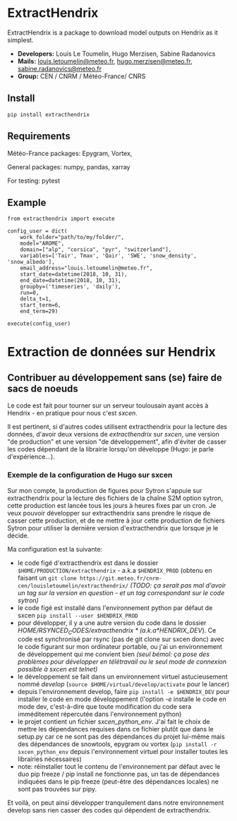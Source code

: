 # ExtractHendrix

ExtractHendrix is a package to download model outputs on Hendrix as it simplest.

- **Developers:** Louis Le Toumelin, Hugo Merzisen, Sabine Radanovics
- **Mails:** louis.letoumelin@meteo.fr, hugo.merzisen@meteo.fr, sabine.radanovics@meteo.fr
- **Group:** CEN / CNRM / Météo-France/ CNRS



Install
----------------------

    pip install extracthendrix


Requirements
----------------------
Météo-France packages: Epygram, Vortex,

General packages: numpy, pandas, xarray

For testing: pytest


Example
----------------------


    from extracthendrix import execute

    config_user = dict(
        work_folder="path/to/my/folder/",
        model="AROME",
        domain=["alp", "corsica", "pyr", "switzerland"],
        variables=['Tair', Tmax', 'Qair', 'SWE', 'snow_density', 'snow_albedo'],
        email_address="louis.letoumelin@meteo.fr",
        start_date=datetime(2018, 10, 31),
        end_date=datetime(2018, 10, 31),
        groupby=('timeseries', 'daily'),
        run=0,
        delta_t=1,
        start_term=6,
        end_term=29)

    execute(config_user)

# Extraction de données sur Hendrix


## Contribuer au développement sans (se) faire de sacs de noeuds

Le code est fait pour tourner sur un serveur toulousain ayant accès à Hendrix - en pratique pour nous c'est *sxcen*.

Il est pertinent, si d'autres codes utilisent extracthendrix pour la lecture des données, d'avoir deux versions de *extracthendrix* sur *sxcen*, une version "de production" et une version "de développement", afin d'éviter de casser les codes dépendant de la librairie lorsqu'on développe (Hugo: je parle d'expérience...).

### Exemple de la configuration de Hugo sur sxcen

Sur mon compte, la production de figures pour Sytron s'appuie sur extracthendrix pour la lecture des fichiers de la chaîne S2M option sytron, cette production est lancée tous les jours à heures fixes par un cron. Je veux pouvoir développer sur extracthendrix sans prendre le risque de casser cette production, et de ne mettre à jour cette production de fichiers Sytron pour utiliser la dernière version d'extracthendrix que lorsque je le décide.

Ma configuration est la suivante:
- le code figé d'extracthendrix est dans le dossier `$HOME/PRODUCTION/extracthendrix` - a.k.a `$HENDRIX_PROD` (obtenu en faisant un `git clone https://git.meteo.fr/cnrm-cen/louisletoumelin/extracthendrix/` *(TODO: ça serait pas mal d'avoir un tag sur la version en question - et un tag correspondant sur le code sytron)*
- le code figé est installé dans l'environnement python par défaut de sxcen `pip install --user $HENDRIX_PROD`
- pour développer, il y a une autre version du code dans le dossier *$HOME/RSYNCED_CODES/extracthendrix* (a.k.a *$HENDRIX_DEV*). Ce code est synchronisé par rsync (pas de git clone sur sxcen donc) avec le code figurant sur mon ordinateur portable, ou j'ai un environnement de développement qui me convient bien *(seul bémol: ça pose des problèmes pour développer en télétravail ou le seul mode de connexion possible à sxcen est telnet)*
- le développement se fait dans un environnement virtuel astucieusement nommé *develop* (`source $HOME/virtual/develop/activate` pour le lancer)
- depuis l\'environnement develop, faire `pip install -e $HENDRIX_DEV` pour installer le code en mode développement (l'option *-e* installe le code en mode dev, c'est-à-dire que toute modification du code sera imméditement répercutée dans l'environnement python)
- le projet contient un fichier *sxcen_python_env*. J'ai fait le choix de mettre les dépendances requises dans ce fichier plutôt que dans le setup.py car ce ne sont pas des dépendances du projet lui-même mais des dépendances de snowtools, epygram ou vortex (`pip install -r sxcen_python_env` depuis l'environnement virtuel pour installer toutes les librairies nécessaires)
- note: réinstaller tout le contenu de l'environnement par défaut avec le duo pip freeze / pip install  ne fonctionne pas, un tas de dépendances indiquées dans le pip freeze (peut-être des dépendances locales) ne sont pas trouvées sur pipy.

Et voilà, on peut ainsi développer tranquilement dans notre environnement develop sans rien casser des codes qui dépendent de extracthendrix.

